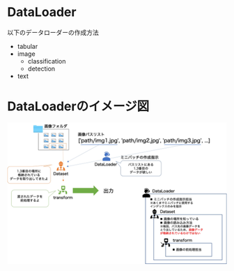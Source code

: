 # DataLoader
以下のデータローダーの作成方法
- tabular
- image
    - classification
    - detection
- text

# DataLoaderのイメージ図
![DataLoaderのイメージ図](https://github.com/plue1011/PyTorch/blob/master/DataLoader/Images/dataloader.jpg)